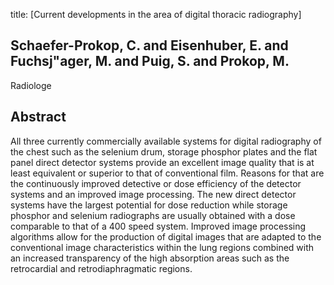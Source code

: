 title: [Current developments in the area of digital thoracic radiography]

## Schaefer-Prokop, C. and Eisenhuber, E. and Fuchsj"ager, M. and Puig, S. and Prokop, M.
Radiologe


## Abstract
All three currently commercially available systems for digital radiography of the chest such as the selenium drum, storage phosphor plates and the flat panel direct detector systems provide an excellent image quality that is at least equivalent or superior to that of conventional film. Reasons for that are the continuously improved detective or dose efficiency of the detector systems and an improved image processing. The new direct detector systems have the largest potential for dose reduction while storage phosphor and selenium radiographs are usually obtained with a dose comparable to that of a 400 speed system. Improved image processing algorithms allow for the production of digital images that are adapted to the conventional image characteristics within the lung regions combined with an increased transparency of the high absorption areas such as the retrocardial and retrodiaphragmatic regions.

